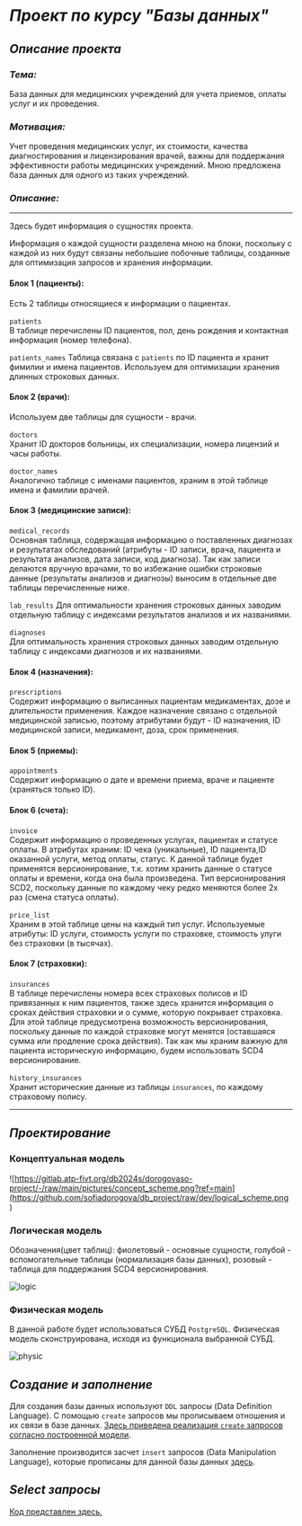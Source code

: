 # **_Проект по курсу "Базы данных"_**

## _Описание проекта_

### _Тема:_ 

База данных для медицинских учреждений для учета приемов, оплаты услуг и их проведения.

### _Мотивация:_

Учет проведения медицинских услуг, их стоимости, качества диагностирования и лицензирования врачей, важны для поддержания эффективности работы медицинских учреждений. Мною предложена база данных для одного из таких учреждений. 

### _Описание:_
---
 
Здесь будет информация о сущностях проекта.

Информация о каждой сущности разделена мною на блоки, поскольку с каждой из них будут связаны небольшие побочные таблицы, созданные для оптимизация запросов и хранения информации.


#### Блок 1 (пациенты): 

Есть 2 таблицы относящиеся к информации о пациентах. 

`patients`  
В таблице перечислены ID пациентов, пол, день рождения и контактная информация (номер телефона).  

`patients_names` 
Таблица связана с `patients` по ID пациента и хранит фимилии и имена пациентов. Используем для оптимизации хранения длинных строковых данных.

#### Блок 2 (врачи):

Используем две таблицы для сущности - врачи.

`doctors`  
Хранит ID докторов больницы, их специализации, номера лицензий и часы работы. 

`doctor_names`  
Аналогично таблице с именами пациентов, храним в этой таблице имена и фамилии врачей. 

#### Блок 3 (медицинские записи):

`medical_records`  
Основная таблица, содержащая информацию о поставленных диагнозах и результатах обследований (атрибуты - ID записи, врача, пациента и результата анализов, дата записи, код диагноза). Так как записи делаются вручную врачами, то во избежание ошибки строковые данные (результаты анализов и диагнозы) выносим в отдельные две таблицы перечисленные ниже.

`lab_results`
Для оптимальности хранения строковых данных заводим отдельную таблицу с индексами результатов анализов и их названиями.

`diagnoses`    
Для оптимальность хранения строковых данных заводим отдельную таблицу с индексами диагнозов и их названиями.


#### Блок 4 (назначения):

`prescriptions`  
Содержит информацию о выписанных пациентам медикаментах, дозе и длительности применения. Каждое назначение связано с отдельной медицинской записью, поэтому атрибутами будут - ID назначения, ID медицинской записи, медикамент, доза, срок применения.


#### Блок 5 (приемы):

`appointments`  
Содержит информацию о дате и времени приема, враче и пациенте (храняться только ID).

#### Блок 6 (счета):

`invoice`  
Содержит информацию о проведенных услугах, пациентах и статусе оплаты. В атрибутах храним: ID чека (уникальные), ID пациента,ID оказанной услуги, метод оплаты, статус. К данной таблице будет применятся версионирование, т.к. хотим хранить данные о статусе оплаты и времени, когда она была произведена. Тип версионирования SCD2, поскольку данные по каждому чеку редко меняются более 2х раз (смена статуса оплаты).

`price_list`  
Храним в этой таблице цены на каждый тип услуг. Используемые атрибуты: ID услуги, стоимость услуги по страховке, стоимость улуги без страховки (в тысячах).

#### Блок 7 (страховки):

`insurances`  
В таблице перечислены номера всех страховых полисов и ID привязанных к ним пациентов, также здесь хранится информация о сроках действия страховки и о сумме, которую покрывает страховка. Для этой таблице предусмотрена возможность версионирования, поскольку данные по каждой страховке могут менятся (оставшаяся сумма или продление срока действия). Так как мы храним важную для пациента историческую информацию, будем использовать SCD4 версионирование. 

`history_insurances`  
Хранит исторические данные из таблицы `insurances`, по каждому страховому полису. 


---

## _Проектирование_ 
### Концептуальная модель

![https://gitlab.atp-fivt.org/db2024s/dorogovaso-project/-/raw/main/pictures/concept_scheme.png?ref=main](https://github.com/sofiadorogova/db_project/raw/dev/logical_scheme.png
)


### Логическая модель

Обозначения(цвет таблиц): фиолетовый - основные сущности, голубой - вспомогательные таблицы (нормализация базы данных), розовый - таблица для поддержания SCD4 версионирования.

![logic](https://gitlab.atp-fivt.org/db2024s/dorogovaso-project/-/raw/main/pictures/logical_scheme.png)



### Физическая модель

В данной работе будет использоваться СУБД `PostgreSQL`. Физическая модель сконструирована, исходя из функционала выбранной СУБД. 

![physic](https://gitlab.atp-fivt.org/db2024s/dorogovaso-project/-/raw/main/pictures/physical_scheme.png)


## _Создание и заполнение_ 

Для создания базы данных используют `DDL` запросы (Data Definition Language). С помощью `create` запросов мы прописываем отношения и их связи в базе данных. [Здесь приведена реализация `create` запросов согласно построенной модели](https://gitlab.atp-fivt.org/db2024s/dorogovaso-project/-/raw/main/scripts/create.sql).

Заполнение производится засчет `insert` запросов (Data Manipulation Language), которые прописаны для данной базы данных [здесь](https://gitlab.atp-fivt.org/db2024s/dorogovaso-project/-/raw/main/scripts/insertions.sql?ref_type=heads).

## _Select запросы_

[Код представлен здесь.](https://gitlab.atp-fivt.org/db2024s/dorogovaso-project/-/raw/main/scripts/select.sql?ref_type=heads)


